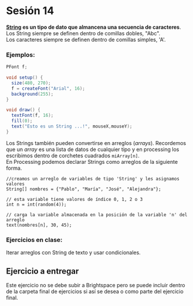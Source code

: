 # Sesión 14

__[String](https://processing.org/reference/String.html) es un tipo de dato que almancena una secuencia de caracteres__. 
Los String siempre se definen dentro de comillas dobles, "Abc".  
Los caracteres siempre se definen dentro de comillas simples, 'A'.  

### Ejemplos:

```java
PFont f;  

void setup() {
  size(480, 270);
  f = createFont("Arial", 16);
  background(255);
} 

void draw() {
  textFont(f, 16); 
  fill(0);        
  text("Esto es un String ...!", mouseX,mouseY);
}
```

Los Strings también pueden convertirse en arreglos (_arrays_). Recordemos que un _array_ es una lista de datos de cualquier tipo y en processing los escribimos dentro de corchetes cuadrados `miArray[n]`.    
En Processing podemos declarar Strings como arreglos de la siguiente forma.

```processing
//creamos un arreglo de variables de tipo 'String' y les asignamos valores
String[] nombres = {"Pablo", "María", "José", "Alejandra"};

// esta variable tiene valores de índice 0, 1, 2 o 3
int n = int(random(4));

// carga la variable almacenada en la posición de la variable 'n' del arreglo
text(nombres[n], 30, 45);
```

### Ejercicios en clase:
Iterar arreglos con String de texto y usar condicionales. 

## Ejercicio a entregar

Este ejercicio no se debe subir a Brightspace pero se puede incluir dentro de la carpeta final de ejercicios si así se desea o como parte del ejercicio final. 

